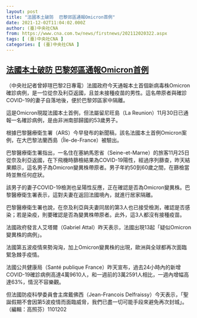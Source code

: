 ```yaml
---
layout: post
title: "法國本土破防  巴黎郊區通報Omicron首例"
date: 2021-12-02T11:04:02.000Z
author: (臺)中央社CNA
from: https://www.cna.com.tw/news/firstnews/202112020322.aspx
tags: [ (臺)中央社CNA ]
categories: [ (臺)中央社CNA ]
---
```

<!--1638443042000-->
[法國本土破防  巴黎郊區通報Omicron首例](https://www.cna.com.tw/news/firstnews/202112020322.aspx)
------

<div>
<div></div><div><p>（中央社記者曾婷瑄巴黎2日專電）法國政府今天通報本土首個新病毒株Omicron確診病例，是一位從奈及利亞返國，且並未接種疫苗的男性。這名帶原者與確診COVID-19的妻子自落地後，便於巴黎郊區家中隔離。</p><p>這是Omicron現蹤法國本土首例，但法屬留尼旺島（La Reunion）11月30日已通報一名確診病例，是由非洲南部歸國的53歲男子。</p><p>根據巴黎醫療衛生署（ARS）今早發布的新聞稿，該名法國本土首例Omicron案例，在大巴黎法蘭西島（Île-de-France）被驗出。</p><p>巴黎醫療衛生署指出，一名住在塞納馬恩省（Seine-et-Marne）的旅客11月25日從奈及利亞返國，在下飛機時篩檢結果為COVID-19陽性，經過序列篩查，昨天結果顯示，這名男子為Omicron變異株帶原者。男子年約50到60歲之間，在篩檢當時並無任何症狀。</p><p>該男子的妻子COVID-19檢測也呈陽性反應，正在確認是否為Omicron變異株。巴黎醫療衛生署表示，這對夫妻在返回法國境內，就進行居家隔離。</p><p>巴黎醫療衛生署也說，在奈及利亞與夫妻同居的第3人也已接受檢測，確認是否感染；若是染疫，則要確認是否為變異株帶原者。此外，這3人都沒有接種疫苗。</p><p>法國政府發言人艾塔爾（Gabriel Attal）昨天表示，法國出現13起「疑似Omicron變異株的病例」。</p><p>法國第五波疫情來勢洶洶，加上Omicron變異株的出現，歐洲與全球都再次面臨緊急棘手疫情。</p><p>法國公共健康局（Santé publique France）昨天宣布，過去24小時內的新增COVID-19確診病例高達4萬9610人，和一週前的3萬2591人相比，一週內增幅高達63%，情況不容樂觀。</p><p>但法國防疫科學委員會主席戴佛西（Jean-Francois Delfraissy）今天表示，「聖誕假期不會因第5波疫情而面臨威脅，我們已盡一切可能手段來避免再次封城」。（編輯：高照芬）1101202</p></div>
</div>
